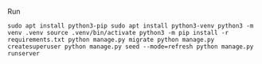 Run

`
sudo apt install python3-pip
sudo apt install python3-venv
python3 -m venv .venv
source .venv/bin/activate
python3 -m pip install -r requirements.txt
python manage.py migrate
python manage.py createsuperuser
python manage.py seed --mode=refresh
python manage.py runserver
`